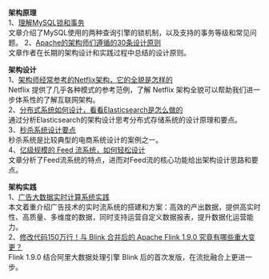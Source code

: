 **架构原理**      
1、[理解MySQL锁和事务](https://mp.weixin.qq.com/s/FvkzDNcuFSKHSkFZ9D6leg)  
文章介绍了MySQL使用的两种查询引擎的锁机制，以及支持的事务等级和常见问题。
2、[Apache的架构师们遵循的30条设计原则](Apache的架构师们遵循的30条设计原则)  
文章作者在长期的架构设计和实践过程中总结的设计原则。   

**架构设计**   
1、[架构师经常参考的Netflix架构，它的全貌是怎样的](https://mp.weixin.qq.com/s?__biz=MzAwMDU1MTE1OQ==&mid=2653548397&idx=1&sn=16ad343ad8089cb680a8ff64c3a6d3ac)  
Netflix 提供了几乎各种模式的参考范例，了解 Netflix 架构全貌可以帮助我们进一步体系性的了解互联网架构。  
2、[分布式系统如何设计，看看Elasticsearch是怎么做的](https://mp.weixin.qq.com/s/HUK038FpnA1cFZvAeZPNbQ)  
通过分析Elasticsearch的架构设计思考分布式存储系统的设计原理和要点。  
3、[秒杀系统设计要点](https://mp.weixin.qq.com/s/JNFBHP0yRJoONsxiPcaF7Q)  
秒杀系统是比较典型的电商系统设计的案例之一。  
4、[亿级规模的 Feed 流系统，如何轻松设计](https://mp.weixin.qq.com/s/S6mflzwsqTGSW6eWG1v54w)  
文章分析了Feed流系统的特点，进而对Feed流的核心功能给出架构设计思路和要点。  

**架构实践**    
1、[广告大数据实时计算系统实践](https://mp.weixin.qq.com/s/OOfnm6oc3t_AjNvbYS3Qow)  
本文着重介绍广告技术的实时流系统的搭建和方案：高效的产出数据，提供高实时性、高质量、多维度的数据，同时支持运营自定义数据报表，提升数据化运营能力。    
2、[修改代码150万行！与 Blink 合并后的 Apache Flink 1.9.0 究竟有哪些重大变更？](https://mp.weixin.qq.com/s/RZnrM9Khl70oQk1KF_cRdw)  
Flink 1.9.0 结合阿里大数据处理引擎 Blink 后的首次发版，在流批融合上更进一步。
